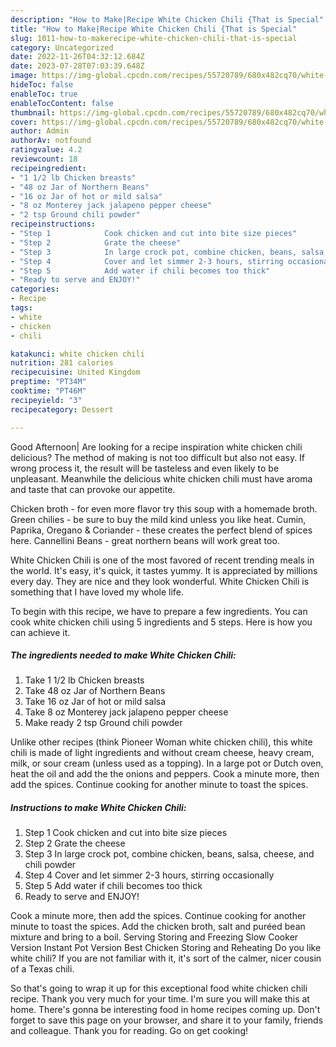 ```yaml
---
description: "How to Make|Recipe White Chicken Chili {That is Special"
title: "How to Make|Recipe White Chicken Chili {That is Special"
slug: 1011-how-to-makerecipe-white-chicken-chili-that-is-special
category: Uncategorized
date: 2022-11-26T04:32:12.684Z
date: 2023-07-28T07:03:39.648Z
image: https://img-global.cpcdn.com/recipes/55720789/680x482cq70/white-chicken-chili-recipe-main-photo.jpg
hideToc: false
enableToc: true
enableTocContent: false
thumbnail: https://img-global.cpcdn.com/recipes/55720789/680x482cq70/white-chicken-chili-recipe-main-photo.jpg
cover: https://img-global.cpcdn.com/recipes/55720789/680x482cq70/white-chicken-chili-recipe-main-photo.jpg
author: Admin
authorAv: notfound
ratingvalue: 4.2
reviewcount: 18
recipeingredient:
- "1 1/2 lb Chicken breasts"
- "48 oz Jar of Northern Beans"
- "16 oz Jar of hot or mild salsa"
- "8 oz Monterey jack jalapeno pepper cheese"
- "2 tsp Ground chili powder"
recipeinstructions:
- "Step 1            Cook chicken and cut into bite size pieces"
- "Step 2            Grate the cheese"
- "Step 3            In large crock pot, combine chicken, beans, salsa, cheese, and chili powder"
- "Step 4            Cover and let simmer 2-3 hours, stirring occasionally"
- "Step 5            Add water if chili becomes too thick"
- "Ready to serve and ENJOY!"
categories:
- Recipe
tags:
- white
- chicken
- chili

katakunci: white chicken chili 
nutrition: 281 calories
recipecuisine: United Kingdom
preptime: "PT34M"
cooktime: "PT46M"
recipeyield: "3"
recipecategory: Dessert

---
```



Good Afternoon| Are looking for a recipe inspiration white chicken chili delicious? The method of making is not too difficult but also not easy. If wrong process it, the result will be tasteless and even likely to be unpleasant. Meanwhile the delicious white chicken chili must have aroma and taste that can provoke our appetite.





Chicken broth - for even more flavor try this soup with a homemade broth. Green chilies - be sure to buy the mild kind unless you like heat. Cumin, Paprika, Oregano &amp; Coriander - these creates the perfect blend of spices here. Cannellini Beans - great northern beans will work great too.

White Chicken Chili is one of the most favored of recent trending meals in the world. It's easy, it's quick, it tastes yummy. It is appreciated by millions every day. They are nice and they look wonderful. White Chicken Chili is something that I have loved my whole life.


To begin with this recipe, we have to prepare a few ingredients. You can cook white chicken chili using 5 ingredients and 5 steps. Here is how you can achieve it.

<!--inarticleads1-->

##### The ingredients needed to make White Chicken Chili:

1. Take 1 1/2 lb Chicken breasts
1. Take 48 oz Jar of Northern Beans
1. Take 16 oz Jar of hot or mild salsa
1. Take 8 oz Monterey jack jalapeno pepper cheese
1. Make ready 2 tsp Ground chili powder


Unlike other recipes (think Pioneer Woman white chicken chili), this white chili is made of light ingredients and without cream cheese, heavy cream, milk, or sour cream (unless used as a topping). In a large pot or Dutch oven, heat the oil and add the the onions and peppers. Cook a minute more, then add the spices. Continue cooking for another minute to toast the spices. 

<!--inarticleads2-->

##### Instructions to make White Chicken Chili:

1. Step 1            Cook chicken and cut into bite size pieces
1. Step 2            Grate the cheese
1. Step 3            In large crock pot, combine chicken, beans, salsa, cheese, and chili powder
1. Step 4            Cover and let simmer 2-3 hours, stirring occasionally
1. Step 5            Add water if chili becomes too thick
1. Ready to serve and ENJOY!

Cook a minute more, then add the spices. Continue cooking for another minute to toast the spices. Add the chicken broth, salt and puréed bean mixture and bring to a boil. Serving Storing and Freezing Slow Cooker Version Instant Pot Version Best Chicken Storing and Reheating Do you like white chili? If you are not familiar with it, it&#39;s sort of the calmer, nicer cousin of a Texas chili. 

So that's going to wrap it up for this exceptional food white chicken chili recipe. Thank you very much for your time. I'm sure you will make this at home. There's gonna be interesting food in home recipes coming up. Don't forget to save this page on your browser, and share it to your family, friends and colleague. Thank you for reading. Go on get cooking!
